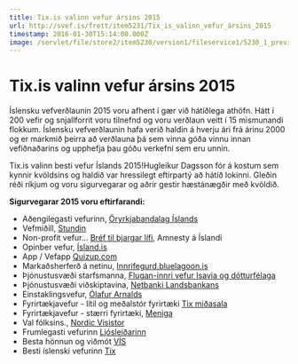 ```yaml
---
title: Tix.is valinn vefur ársins 2015
url: http://svef.is/frett/item5231/Tix_is_valinn_vefur_ársins_2015
timestamp: 2016-01-30T15:14:00.000Z
image: /servlet/file/store2/item5230/version1/fileservice1/5230_1_preview.jpg
---
```


# Tix.is valinn vefur ársins 2015

Íslensku vefverðlaunin 2015 voru afhent í gær við hátíðlega athöfn. Hátt í 200 vefir og snjallforrit voru tilnefnd og voru verðlaun veitt í 15 mismunandi flokkum. Íslensku vefverðlaunin hafa verið haldin á hverju ári frá árinu 2000 og er markmið þeirra að verðlauna þá sem vinna góða vinnu innan vefiðnaðarins og upphefja þau góðu verkefni sem eru unnin.

Tix.is valinn besti vefur Íslands 2015!Hugleikur Dagsson fór á kostum sem kynnir kvöldsins og haldið var hressilegt eftirpartý að hátíð lokinni. Gleðin réði ríkjum og voru sigurvegarar og aðrir gestir hæstánægðir með kvöldið.

**Sigurvegarar 2015 voru eftirfarandi:** 

*   Aðengilegasti vefurinn, [Öryrkjabandalag Íslands](http://obi.is/)
*   Vefmiðill, [Stundin](http://stundin.is/)
*   Non-profit vefur... [Bréf til bjargar lífi](http://www.amnesty.is/bref-til-bjargar-lifi), Amnesty á Íslandi
*   Opinber vefur, [Ísland.is](http://island.is/)
*   App / Vefapp [Quizup.com](http://quizup.com/)
*   Markaðsherferð á netinu, [Innrifegurd.bluelagoon.is](http://innrifegurd.bluelagoon.is/)
*   Þjónustusvæði starfsmanna, [Flugan-innri vefur Isavia og dótturfélaga](http://www.isavia.is/)
*   Þjónustusvæði viðskiptavina, [Netbanki Landsbankans](https://netbanki.landsbankinn.is/)
*   Einstaklingsvefur, [Ólafur Arnalds](http://olafurarnalds.com/)
*   Fyrirtækjavefur - lítil og meðalstór fyrirtæki [Tix miðasala](http://tix.is/)
*   Fyrirtækjavefur - stærri fyrirtæki, [Meniga](http://meniga.com/)
*   Val fólksins., [Nordic Visistor](http://nordicvisitor.is/)
*   Frumlegasti vefurinn [Ljósleiðarinn](http://ljosleidarinn.is/)
*   Besta hönnun og viðmót [VÍS](http://vis.is/)
*   Besti íslenski vefurinn [Tix](http://tix.is/)
